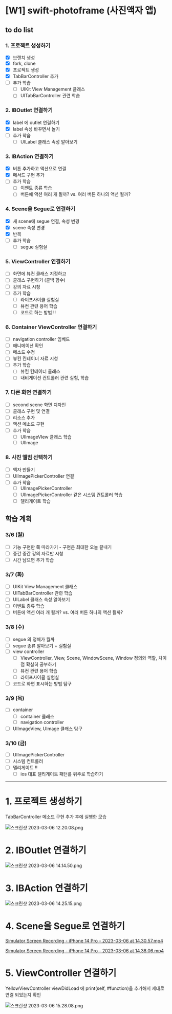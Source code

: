 # [W1] swift-photoframe (사진액자 앱)

## to do list

### 1. 프로젝트 생성하기

- [x]  브랜치 생성
- [x]  fork, clone
- [x]  프로젝트 생성
- [x]  TabBarController 추가
- [ ]  추가 학습
    - [ ]  UIKit View Management 클래스
    - [ ]  UITabBarController 관련 학습

### 2. IBOutlet 연결하기

- [x]  label 에 outlet 연결하기
- [x]  label 속성 바꾸면서 놀기
- [ ]  추가 학습
    - [ ]  UILabel 클래스 속성 알아보기

### 3. IBAction 연결하기

- [x]  버튼 추가하고 액션으로 연결
- [x]  메서드 구현 추가
- [ ]  추가 학습
    - [ ]  이벤트 종류 학습
    - [ ]  버튼에 액션 여러 개 될까? vs. 여러 버튼 하나의 액션 될까?

### 4. Scene을 Segue로 연결하기

- [x]  새 scene에 segue 연결, 속성 변경
- [x]  scene 속성 변경
- [x]  반복
- [ ]  추가 학습
    - [ ]  segue 실험실

### 5. ViewController 연결하기

- [ ]  화면에 뷰컨 클래스 지정하고
- [ ]  클래스 구현하기 (콜백 함수)
- [ ]  강의 자료 시청
- [ ]  추가 학습
    - [ ]  라이프사이클 실험실
    - [ ]  뷰컨 관련 용어 학습
    - [ ]  코드로 하는 방법 !!

### 6. Container ViewController 연결하기

- [ ]  navigation controller 임베드
- [ ]  애니메이션 확인
- [ ]  메소드 수정
- [ ]  뷰컨 컨테이너 자료 시청
- [ ]  추가 학습
    - [ ]  뷰컨 컨테이너 클래스
    - [ ]  내비게이션 컨트롤러 관련 실험, 학습

### 7. 다른 화면 연결하기

- [ ]  second scene 화면 디자인
- [ ]  클래스 구현 및 연결
- [ ]  리소스 추가
- [ ]  액션 메소드 구현
- [ ]  추가 학습
    - [ ]  UIImageVIew 클래스 학습
    - [ ]  UIImage

### 8. 사진 앨범 선택하기

- [ ]  액자 만들기
- [ ]  UIImagePickerController 연결
- [ ]  추가 학습
    - [ ]  UIImagePickerController
    - [ ]  UIImagePickerController 같은 시스템 컨트롤러 학습
    - [ ]  델리게이트 학습

## 학습 계획

### 3/6 (월)

- [ ]  기능 구현만 쭉 따라가기 - 구현은 최대한 오늘 끝내기
- [ ]  중간 중간 강의 자료만 시청
- [ ]  시간 남으면 추가 학습

### 3/7 (화)

- [ ]  UIKit View Management 클래스
- [ ]  UITabBarController 관련 학습
- [ ]  UILabel 클래스 속성 알아보기
- [ ]  이벤트 종류 학습
- [ ]  버튼에 액션 여러 개 될까? vs. 여러 버튼 하나의 액션 될까?

### 3/8 (수)

- [ ]  segue 의 정체가 뭘까
- [ ]  segue 종류 알아보기 + 실험실
- [ ]  view controller
    - [ ]  ViewController, View, Scene, WindowScene, Window 정의와 역할, 차이점 확실히 공부하기
    - [ ]  뷰컨 관련 용어 학습
    - [ ]  라이프사이클 실험실
- [ ]  코드로 화면 표시하는 방법 탐구

### 3/9 (목)

- [ ]  container
    - [ ]  container 클래스
    - [ ]  navigation controller
- [ ]  UIImageView, UImage 클래스 탐구

### 3/10 (금)

- [ ]  UIImagePickerController
- [ ]  시스템 컨트롤러
- [ ]  델리게이트 !!
    - [ ]  ios 대표 델리게이트 패턴를 위주로 학습하기

---

# 1. 프로젝트 생성하기

TabBarController 메소드 구현 추가 후에 실행한 모습

![스크린샷 2023-03-06 12.20.08.png](https://s3-us-west-2.amazonaws.com/secure.notion-static.com/02cd4ea9-d203-4cf3-a5c4-9998ed24b1d7/%E1%84%89%E1%85%B3%E1%84%8F%E1%85%B3%E1%84%85%E1%85%B5%E1%86%AB%E1%84%89%E1%85%A3%E1%86%BA_2023-03-06_12.20.08.png)

# 2. IBOutlet 연결하기

![스크린샷 2023-03-06 14.14.50.png](https://s3-us-west-2.amazonaws.com/secure.notion-static.com/bb357366-d1b0-4890-86f6-d867d2cc03d7/%E1%84%89%E1%85%B3%E1%84%8F%E1%85%B3%E1%84%85%E1%85%B5%E1%86%AB%E1%84%89%E1%85%A3%E1%86%BA_2023-03-06_14.14.50.png)

# 3. IBAction 연결하기

![스크린샷 2023-03-06 14.25.15.png](https://s3-us-west-2.amazonaws.com/secure.notion-static.com/21c36313-984e-4c45-8a1e-1e3ef7bab827/%E1%84%89%E1%85%B3%E1%84%8F%E1%85%B3%E1%84%85%E1%85%B5%E1%86%AB%E1%84%89%E1%85%A3%E1%86%BA_2023-03-06_14.25.15.png)

# 4. Scene을 Segue로 연결하기

[Simulator Screen Recording - iPhone 14 Pro - 2023-03-06 at 14.30.57.mp4](https://s3-us-west-2.amazonaws.com/secure.notion-static.com/ab363916-1935-4783-9983-6933a65cdb41/Simulator_Screen_Recording_-_iPhone_14_Pro_-_2023-03-06_at_14.30.57.mp4)

[Simulator Screen Recording - iPhone 14 Pro - 2023-03-06 at 14.38.06.mp4](https://s3-us-west-2.amazonaws.com/secure.notion-static.com/284013c8-108a-43ab-8a20-da2c0aa597cd/Simulator_Screen_Recording_-_iPhone_14_Pro_-_2023-03-06_at_14.38.06.mp4)

# 5. ViewController 연결하기

YellowViewController viewDidLoad 에 print(self, #function)을 추가해서 제대로 연결 되었는지 확인

![스크린샷 2023-03-06 15.28.08.png](https://s3-us-west-2.amazonaws.com/secure.notion-static.com/9ca069df-560a-440e-908e-c8d7c1a042b2/%E1%84%89%E1%85%B3%E1%84%8F%E1%85%B3%E1%84%85%E1%85%B5%E1%86%AB%E1%84%89%E1%85%A3%E1%86%BA_2023-03-06_15.28.08.png)

